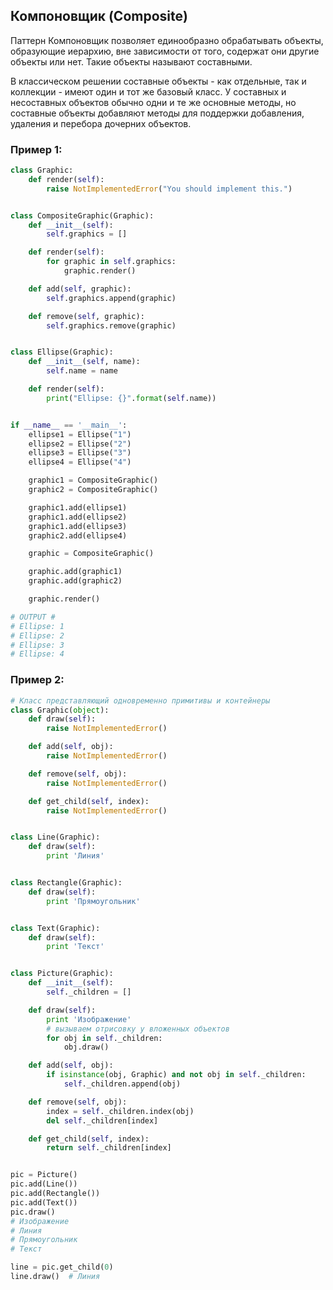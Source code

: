 ## Компоновщик (Composite)

Паттерн Компоновщик позволяет единообразно обрабатывать объекты, образующие иерархию, вне зависимости от того, содержат они другие объекты или нет. Такие объекты называют составными.

В классическом решении составные объекты - как отдельные, так и коллекции - имеют один и тот же базовый класс. У составных и несоставных объектов обычно одни и те же основные методы, но составные объекты добавляют методы для поддержки добавления, удаления и перебора дочерних объектов.
### Пример 1:
```python
class Graphic:
    def render(self):
        raise NotImplementedError("You should implement this.")


class CompositeGraphic(Graphic):
    def __init__(self):
        self.graphics = []

    def render(self):
        for graphic in self.graphics:
            graphic.render()

    def add(self, graphic):
        self.graphics.append(graphic)

    def remove(self, graphic):
        self.graphics.remove(graphic)


class Ellipse(Graphic):
    def __init__(self, name):
        self.name = name

    def render(self):
        print("Ellipse: {}".format(self.name))


if __name__ == '__main__':
    ellipse1 = Ellipse("1")
    ellipse2 = Ellipse("2")
    ellipse3 = Ellipse("3")
    ellipse4 = Ellipse("4")

    graphic1 = CompositeGraphic()
    graphic2 = CompositeGraphic()

    graphic1.add(ellipse1)
    graphic1.add(ellipse2)
    graphic1.add(ellipse3)
    graphic2.add(ellipse4)

    graphic = CompositeGraphic()

    graphic.add(graphic1)
    graphic.add(graphic2)

    graphic.render()

# OUTPUT #
# Ellipse: 1
# Ellipse: 2
# Ellipse: 3
# Ellipse: 4
```

### Пример 2:
```python
# Класс представляющий одновременно примитивы и контейнеры
class Graphic(object):
    def draw(self):
        raise NotImplementedError()

    def add(self, obj):
        raise NotImplementedError()

    def remove(self, obj):
        raise NotImplementedError()

    def get_child(self, index):
        raise NotImplementedError()


class Line(Graphic):
    def draw(self):
        print 'Линия'


class Rectangle(Graphic):
    def draw(self):
        print 'Прямоугольник'


class Text(Graphic):
    def draw(self):
        print 'Текст'


class Picture(Graphic):
    def __init__(self):
        self._children = []

    def draw(self):
        print 'Изображение'
        # вызываем отрисовку у вложенных объектов
        for obj in self._children:
            obj.draw()

    def add(self, obj):
        if isinstance(obj, Graphic) and not obj in self._children:
            self._children.append(obj)

    def remove(self, obj):
        index = self._children.index(obj)
        del self._children[index]

    def get_child(self, index):
        return self._children[index]


pic = Picture()
pic.add(Line())
pic.add(Rectangle())
pic.add(Text())
pic.draw()
# Изображение
# Линия
# Прямоугольник
# Текст

line = pic.get_child(0)
line.draw()  # Линия
```